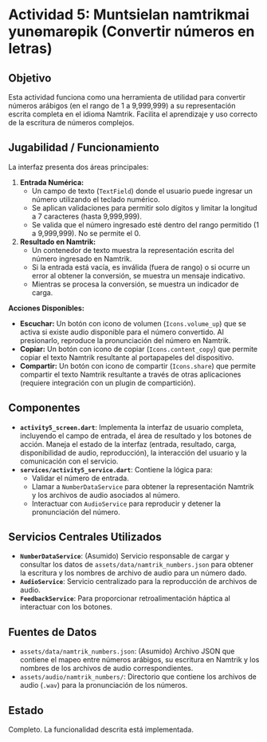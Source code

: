 # Actividad 5: Muntsielan namtrikmai yunɵmarɵpik (Convertir números en letras)

## Objetivo

Esta actividad funciona como una herramienta de utilidad para convertir números arábigos (en el rango de 1 a 9,999,999) a su representación escrita completa en el idioma Namtrik. Facilita el aprendizaje y uso correcto de la escritura de números complejos.

## Jugabilidad / Funcionamiento

La interfaz presenta dos áreas principales:

1.  **Entrada Numérica:**
    *   Un campo de texto (`TextField`) donde el usuario puede ingresar un número utilizando el teclado numérico.
    *   Se aplican validaciones para permitir solo dígitos y limitar la longitud a 7 caracteres (hasta 9,999,999).
    *   Se valida que el número ingresado esté dentro del rango permitido (1 a 9,999,999). No se permite el 0.
2.  **Resultado en Namtrik:**
    *   Un contenedor de texto muestra la representación escrita del número ingresado en Namtrik.
    *   Si la entrada está vacía, es inválida (fuera de rango) o si ocurre un error al obtener la conversión, se muestra un mensaje indicativo.
    *   Mientras se procesa la conversión, se muestra un indicador de carga.

**Acciones Disponibles:**

*   **Escuchar:** Un botón con icono de volumen (`Icons.volume_up`) que se activa si existe audio disponible para el número convertido. Al presionarlo, reproduce la pronunciación del número en Namtrik.
*   **Copiar:** Un botón con icono de copiar (`Icons.content_copy`) que permite copiar el texto Namtrik resultante al portapapeles del dispositivo.
*   **Compartir:** Un botón con icono de compartir (`Icons.share`) que permite compartir el texto Namtrik resultante a través de otras aplicaciones (requiere integración con un plugin de compartición).

## Componentes

*   **`activity5_screen.dart`**: Implementa la interfaz de usuario completa, incluyendo el campo de entrada, el área de resultado y los botones de acción. Maneja el estado de la interfaz (entrada, resultado, carga, disponibilidad de audio, reproducción), la interacción del usuario y la comunicación con el servicio.
*   **`services/activity5_service.dart`**: Contiene la lógica para:
    *   Validar el número de entrada.
    *   Llamar a `NumberDataService` para obtener la representación Namtrik y los archivos de audio asociados al número.
    *   Interactuar con `AudioService` para reproducir y detener la pronunciación del número.

## Servicios Centrales Utilizados

*   **`NumberDataService`**: (Asumido) Servicio responsable de cargar y consultar los datos de `assets/data/namtrik_numbers.json` para obtener la escritura y los nombres de archivo de audio para un número dado.
*   **`AudioService`**: Servicio centralizado para la reproducción de archivos de audio.
*   **`FeedbackService`**: Para proporcionar retroalimentación háptica al interactuar con los botones.

## Fuentes de Datos

*   `assets/data/namtrik_numbers.json`: (Asumido) Archivo JSON que contiene el mapeo entre números arábigos, su escritura en Namtrik y los nombres de los archivos de audio correspondientes.
*   `assets/audio/namtrik_numbers/`: Directorio que contiene los archivos de audio (`.wav`) para la pronunciación de los números.

## Estado

Completo. La funcionalidad descrita está implementada.
